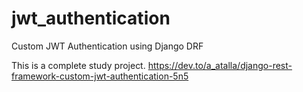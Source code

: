 # jwt_authentication
Custom JWT Authentication using Django DRF

This is a complete study project.
https://dev.to/a_atalla/django-rest-framework-custom-jwt-authentication-5n5